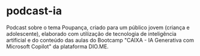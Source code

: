 # podcast-ia
Podcast sobre o tema Poupança, criado para um público jovem (criança e adolescente), elaborado com utilização de tecnologia de inteligência artificial e do conteúdo das aulas do Bootcamp "CAIXA - IA Generativa com Microsoft Copilot" da plataforma DIO.ME.
